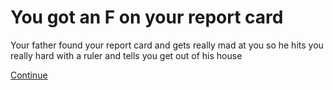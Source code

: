 # You got an F on your report card

Your father found your report card and gets really mad at you so he hits you really hard with a ruler and tells you get out of his house

[Continue](../life-from-both-options/father-disowns.md)

